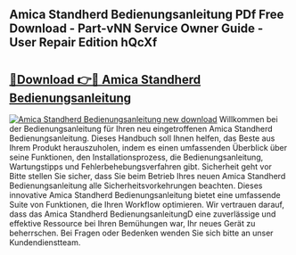 ## Amica Standherd Bedienungsanleitung PDf Free Download - Part-vNN Service Owner Guide - User Repair Edition hQcXf

# <h2><a href="http://df5g90h.blite.top/?on=Amica+Standherd+Bedienungsanleitung">🔗Download 👉🔴 Amica Standherd Bedienungsanleitung</a></h2>

[![Amica Standherd Bedienungsanleitung new download](https://i.imgur.com/lujVjoI.png)](http://df5g90h.blite.top/?on=Amica+Standherd+Bedienungsanleitung)
Willkommen bei der Bedienungsanleitung für Ihren neu eingetroffenen Amica Standherd Bedienungsanleitung. Dieses Handbuch soll Ihnen helfen, das Beste aus Ihrem Produkt herauszuholen, indem es einen umfassenden Überblick über seine Funktionen, den Installationsprozess, die Bedienungsanleitung, Wartungstipps und Fehlerbehebungsverfahren gibt. Sicherheit geht vor Bitte stellen Sie sicher, dass Sie beim Betrieb Ihres neuen Amica Standherd Bedienungsanleitung alle Sicherheitsvorkehrungen beachten. Dieses innovative Amica Standherd Bedienungsanleitung bietet eine umfassende Suite von Funktionen, die Ihren Workflow optimieren. Wir vertrauen darauf, dass das Amica Standherd BedienungsanleitungD eine zuverlässige und effektive Ressource bei Ihren Bemühungen war, Ihr neues Gerät zu beherrschen. Bei Fragen oder Bedenken wenden Sie sich bitte an unser Kundendienstteam.
